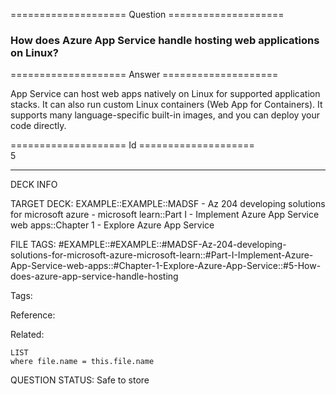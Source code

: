 ==================== Question ====================  

### How does Azure App Service handle hosting web applications on Linux?  

==================== Answer ====================  

App Service can host web apps natively on Linux for supported application stacks. It can also run custom Linux containers (Web App for Containers). It supports many language-specific built-in images, and you can deploy your code directly.

==================== Id ====================  
5

---

DECK INFO

TARGET DECK: EXAMPLE::EXAMPLE::MADSF - Az 204 developing solutions for microsoft azure - microsoft learn::Part I - Implement Azure App Service web apps::Chapter 1 - Explore Azure App Service

FILE TAGS: #EXAMPLE::#EXAMPLE::#MADSF-Az-204-developing-solutions-for-microsoft-azure-microsoft-learn::#Part-I-Implement-Azure-App-Service-web-apps::#Chapter-1-Explore-Azure-App-Service::#5-How-does-azure-app-service-handle-hosting

Tags:

Reference:

Related:

```dataview
LIST
where file.name = this.file.name
```
QUESTION STATUS: Safe to store
